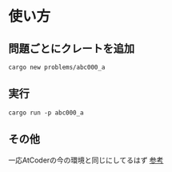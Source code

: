 # 使い方
## 問題ごとにクレートを追加
`cargo new problems/abc000_a`

## 実行
`cargo run -p abc000_a`

## その他
一応AtCoderの今の環境と同じにしてるはず
[参考](https://img.atcoder.jp/file/language-update/language-list.html)